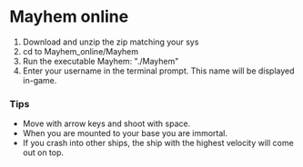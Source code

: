 # Mayhem online
1. Download and unzip the zip matching your sys
2. cd to Mayhem_online/Mayhem
3. Run the executable Mayhem: "./Mayhem"
4. Enter your username in the terminal prompt. This name will be displayed in-game.

### Tips
* Move with arrow keys and shoot with space.
* When you are mounted to your base you are immortal.
* If you crash into other ships, the ship with the highest velocity will come out on top.
